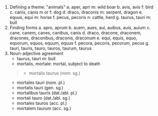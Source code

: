 1. Defining a theme: "animals"
   a. aper, apri m: wild boar
   b. avis, avis f: bird
   c. canis, canis m or f: dog
   d. draco, draconis m: serpent, dragon
   e. equus, equi m: horse
   f. pecus, pecoris n: cattle, herd
   g. taurus, tauri m: bull
2. Finding forms
   a. apro, aprum
   b. auem, aues, aui, auibus, auis, auium
   c. cane, canem, canes, canibus, canis
   d. draco, dracone, draconem, dracones, draconibus, draconis, draconum
   e. equi, equis, equo, equorum, equos, equum, equus
   f. pecora, pecoris, pecorum, pecus
   g. tauri, tauris, tauro, tauros, taurum, taurus
3. Noun-adjective agreement
   - taurus, tauri m: bull
   - mortalis, mortale: mortal, subject to death
   > - mortalis taurus (nom. sg.)
   - mortales tauri (nom. pl.)
   - mortalis tauri (gen. sg.)
   - mortalibus tauris (dat./abl. pl.)
   - mortali tauro (dat./abl. sg.)
   - mortales tauros (acc. pl.)
   - mortalem taurum (acc. sg.)
   
